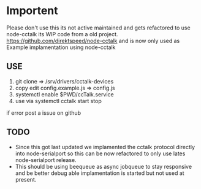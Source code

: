 # Importent
Please don't use this its not active maintained and gets refactored to use node-cctalk its WIP code from a old project. https://github.com/direktspeed/node-cctalk and is now only used as Example implamentation using node-cctalk

## USE
1. git clone => /srv/drivers/cctalk-devices
2. copy edit config.example.js => config.js
3. systemctl enable $PWD/ccTalk.service
4. use via systemctl cctalk start stop

if error post a issue on github

## TODO
- Since this got last updated we implamented the cctalk protocol directly into node-serialport
so this can be now refactored to only use lates node-serialport release.
- This should be using beequeue as async jobqueue to stay responsive and be better debug able implamentation is started but not used at present.

